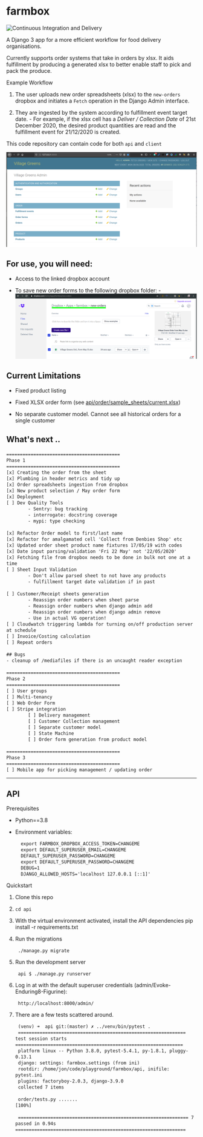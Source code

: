 # farmbox

![Continuous Integration and Delivery](https://github.com/jonwhittlestone/farmbox/workflows/Continuous%20Integration%20and%20Delivery/badge.svg)

A Django 3 app for a more efficient workflow for food delivery organisations.

Currently supports order systems that take in orders by xlsx. It aids fulfillment by producing a generated xlsx to better enable staff to pick and pack the produce.

Example Workflow

1. The user uploads new order spreadsheets (xlsx) to the `new-orders` dropbox and initiates a `Fetch` operation in the Django Admin interface.

2. They are ingested by the system according to fulfillment event target date.
        - For example, if the xlsx cell has a _Deliver / Collection Date_ of 21st December 2020, the desired product quantities are read and the fulfillment event for 21/12/2020 is created.

This code repository can contain code for both `api` and `client`

![admin](screenshot.png)

## For use, you will need:

* Access to the linked dropbox account

* To save new order forms to the following dropbox folder:
        - ![dropbox](dropbox.png)

## Current Limitations
- Fixed product listing

- Fixed XLSX order form (see [api/order/sample_sheets/current.xlsx](api/order/sample_sheets/current.xlsx))

- No separate customer model. Cannot see all historical orders for a single customer

## What's next ..
```
==========================================
Phase 1
==========================================
[x] Creating the order from the sheet
[x] Plumbing in header metrics and tidy up
[x] Order spreadsheets ingestion from dropbox
[x] New product selection / May order form
[x] Deployment
[ ] Dev Quality Tools
        - Sentry: bug tracking
        - interrogate: docstring coverage
        - mypi: type checking

[x] Refactor Order model to first/last name
[x] Refactor for amalgamated cell 'Collect from Denbies Shop' etc
[x] Updated order sheet product name fixtures 17/05/19 with codes
[x] Date input parsing/validation 'Fri 22 May' not '22/05/2020'
[x] Fetching file from dropbox needs to be done in bulk not one at a time
[ ] Sheet Input Validation
        - Don't allow parsed sheet to not have any products
        - fulfillment target date validation if in past

[ ] Customer/Receipt sheets generation
        - Reassign order numbers when sheet parse
        - Reassign order numbers when django admin add
        - Reassign order numbers when django admin remove
        - Use in actual VG operation!
[ ] Cloudwatch triggering lambda for turning on/off production server at schedule
[ ] Invoice/Costing calculation
[ ] Repeat orders

## Bugs
- cleanup of /mediafiles if there is an uncaught reader exception

==========================================
Phase 2
==========================================
[ ] User groups
[ ] Multi-tenancy
[ ] Web Order Form
[ ] Stripe integration
        [ ] Delivery management
        [ ] Customer Collection management
        [ ] Separate customer model
        [ ] State Machine
        [ ] Order form generation from product model

==========================================
Phase 3
==========================================
[ ] Mobile app for picking management / updating order
```
---
## API

Prerequisites

* Python==3.8
* Environment variables:

        export FARMBOX_DROPBOX_ACCESS_TOKEN=CHANGEME
        export DEFAULT_SUPERUSER_EMAIL=CHANGEME
        DEFAULT_SUPERUSER_PASSWORD=CHANGEME
        export DEFAULT_SUPERUSER_PASSWORD=CHANGEME
        DEBUG=1
        DJANGO_ALLOWED_HOSTS='localhost 127.0.0.1 [::1]'

Quickstart

1. Clone this repo
2. `cd api`
3. With the virtual environment activated, install the API dependencies
        pip install -r requirements.txt
4. Run the migrations

        ./manage.py migrate
3. Run the development server

        api $ ./manage.py runserver

4. Log in at with the default superuser credentials (admin/Evoke-Enduring8-Figurine):

        http://localhost:8000/admin/

5. There are a few tests scattered around.

        (venv) ➜  api git:(master) ✗ ../venv/bin/pytest .
        ============================================================== test session starts ==============================================================
        platform linux -- Python 3.8.0, pytest-5.4.1, py-1.8.1, pluggy-0.13.1
        django: settings: farmbox.settings (from ini)
        rootdir: /home/jon/code/playground/farmbox/api, inifile: pytest.ini
        plugins: factoryboy-2.0.3, django-3.9.0
        collected 7 items

        order/tests.py .......                                                                                                                    [100%]

        =============================================================== 7 passed in 0.94s ===============================================================
